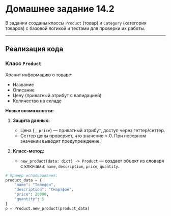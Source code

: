 # Домашнее задание 14.2

В задании созданы классы `Product` (товар) и `Category` (категория товаров) с базовой логикой и тестами для проверки их работы.

---

## Реализация кода

### **Класс `Product`**
Хранит информацию о товаре:
- Название
- Описание
- Цену (приватный атрибут с валидацией)
- Количество на складе

**Новые возможности:**
1. **Защита данных:**
   - Цена (`__price`) — приватный атрибут, доступ через геттер/сеттер.
   - Сеттер цены проверяет, что значение > 0. При неверном значении выводит предупреждение.

2. **Класс-метод:**
   - `new_product(data: dict) -> Product` — создает объект из словаря с ключами: `name`, `description`, `price`, `quantity`.

```python
# Пример использования:
product_data = {
    "name": "Телефон", 
    "description": "Смартфон",
    "price": 20000,
    "quantity": 5
}
p = Product.new_product(product_data)